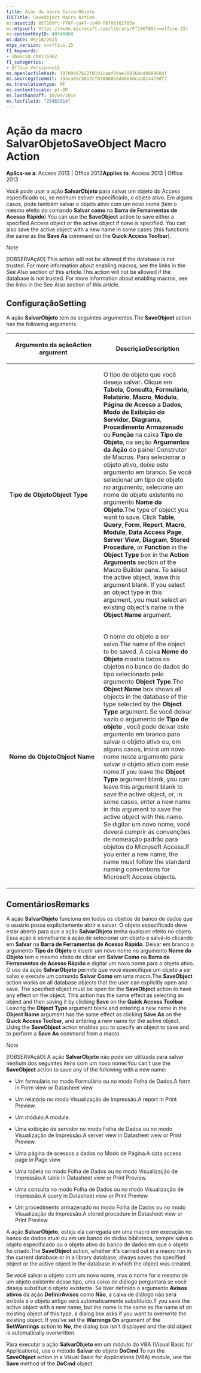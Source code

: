 ```yaml
---
title: Ação da macro SalvarObjeto
TOCTitle: SaveObject Macro Action
ms:assetid: 85716dfc-f76f-ca47-cc40-f8f88162f85a
ms:mtpsurl: https://msdn.microsoft.com/library/Ff196789(v=office.15)
ms:contentKeyID: 48546060
ms.date: 09/18/2015
mtps_version: v=office.15
f1_keywords:
- vbaac10.chm116962
f1_categories:
- Office.Version=v15
ms.openlocfilehash: 107b9b97b22f01b1caaf09ae10936abd8484684f
ms.sourcegitcommit: 19aca09c5812cfb98b68b5d4604dcaa814479df7
ms.translationtype: MT
ms.contentlocale: pt-BR
ms.lasthandoff: 10/09/2018
ms.locfileid: "25463914"
---
```

# <a name="saveobject-macro-action"></a><span data-ttu-id="e2658-102">Ação da macro SalvarObjeto</span><span class="sxs-lookup"><span data-stu-id="e2658-102">SaveObject Macro Action</span></span>


<span data-ttu-id="e2658-103">**Aplica-se a**: Access 2013 | Office 2013</span><span class="sxs-lookup"><span data-stu-id="e2658-103">**Applies to**: Access 2013 | Office 2013</span></span>

<span data-ttu-id="e2658-p101">Você pode usar a ação **SalvarObjeto** para salvar um objeto do Access especificado ou, se nenhum estiver especificado, o objeto ativo. Em alguns casos, pode também salvar o objeto ativo com um novo nome (tem o mesmo efeito do comando **Salvar como** na **Barra de Ferramentas de Acesso Rápido**).</span><span class="sxs-lookup"><span data-stu-id="e2658-p101">You can use the **SaveObject** action to save either a specified Access object or the active object if none is specified. You can also save the active object with a new name in some cases (this functions the same as the **Save As** command on the **Quick Access Toolbar**).</span></span>


> [!NOTE]
> <P><span data-ttu-id="e2658-p102">[!OBSERVAçãO] This action will not be allowed if the database is not trusted. For more information about enabling macros, see the links in the See Also section of this article.</span><span class="sxs-lookup"><span data-stu-id="e2658-p102">This action will not be allowed if the database is not trusted. For more information about enabling macros, see the links in the See Also section of this article.</span></span></P>



## <a name="setting"></a><span data-ttu-id="e2658-108">Configuração</span><span class="sxs-lookup"><span data-stu-id="e2658-108">Setting</span></span>

<span data-ttu-id="e2658-109">A ação **SalvarObjeto** tem os seguintes argumentos.</span><span class="sxs-lookup"><span data-stu-id="e2658-109">The **SaveObject** action has the following arguments.</span></span>

<table>
<colgroup>
<col style="width: 50%" />
<col style="width: 50%" />
</colgroup>
<thead>
<tr class="header">
<th><p><span data-ttu-id="e2658-110">Argumento da ação</span><span class="sxs-lookup"><span data-stu-id="e2658-110">Action argument</span></span></p></th>
<th><p><span data-ttu-id="e2658-111">Descrição</span><span class="sxs-lookup"><span data-stu-id="e2658-111">Description</span></span></p></th>
</tr>
</thead>
<tbody>
<tr class="odd">
<td><p><span data-ttu-id="e2658-112"><strong>Tipo de Objeto</strong></span><span class="sxs-lookup"><span data-stu-id="e2658-112"><strong>Object Type</strong></span></span></p></td>
<td><p><span data-ttu-id="e2658-p103">O tipo de objeto que você deseja salvar. Clique em <strong>Tabela</strong>, <strong>Consulta</strong>, <strong>Formulário</strong>, <strong>Relatório</strong>, <strong>Macro</strong>, <strong>Módulo</strong>, <strong>Página de Acesso a Dados</strong>, <strong>Modo de Exibição do Servidor</strong>, <strong>Diagrama</strong>, <strong>Procedimento Armazenado</strong> ou <strong>Função</strong> na caixa <strong>Tipo de Objeto</strong>, na seção <strong>Argumentos da Ação</strong> do painel Construtor de Macros. Para selecionar o objeto ativo, deixe este argumento em branco. Se você selecionar um tipo de objeto no argumento, selecione um nome de objeto existente no argumento <strong>Nome do Objeto</strong>.</span><span class="sxs-lookup"><span data-stu-id="e2658-p103">The type of object you want to save. Click <strong>Table</strong>, <strong>Query</strong>, <strong>Form</strong>, <strong>Report</strong>, <strong>Macro</strong>, <strong>Module</strong>, <strong>Data Access Page</strong>, <strong>Server View</strong>, <strong>Diagram</strong>, <strong>Stored Procedure</strong>, or <strong>Function</strong> in the <strong>Object Type</strong> box in the <strong>Action Arguments</strong> section of the Macro Builder pane. To select the active object, leave this argument blank. If you select an object type in this argument, you must select an existing object's name in the <strong>Object Name</strong> argument.</span></span></p></td>
</tr>
<tr class="even">
<td><p><span data-ttu-id="e2658-117"><strong>Nome do Objeto</strong></span><span class="sxs-lookup"><span data-stu-id="e2658-117"><strong>Object Name</strong></span></span></p></td>
<td><p><span data-ttu-id="e2658-118">O nome do objeto a ser salvo.</span><span class="sxs-lookup"><span data-stu-id="e2658-118">The name of the object to be saved.</span></span> <span data-ttu-id="e2658-119">A caixa <strong>Nome do Objeto</strong> mostra todos os objetos no banco de dados do tipo selecionado pelo argumento <strong>Object Type</strong>.</span><span class="sxs-lookup"><span data-stu-id="e2658-119">The <strong>Object Name</strong> box shows all objects in the database of the type selected by the <strong>Object Type</strong> argument.</span></span> <span data-ttu-id="e2658-120">Se você deixar vazio o argumento de <strong>Tipo de objeto</strong> , você pode deixar este argumento em branco para salvar o objeto ativo ou, em alguns casos, insira um novo nome neste argumento para salvar o objeto ativo com esse nome.</span><span class="sxs-lookup"><span data-stu-id="e2658-120">If you leave the <strong>Object Type</strong> argument blank, you can leave this argument blank to save the active object, or, in some cases, enter a new name in this argument to save the active object with this name.</span></span> <span data-ttu-id="e2658-121">Se digitar um novo nome, você deverá cumprir as convenções de nomeação padrão para objetos do Microsoft Access.</span><span class="sxs-lookup"><span data-stu-id="e2658-121">If you enter a new name, the name must follow the standard naming conventions for Microsoft Access objects.</span></span></p></td>
</tr>
</tbody>
</table>


## <a name="remarks"></a><span data-ttu-id="e2658-122">Comentários</span><span class="sxs-lookup"><span data-stu-id="e2658-122">Remarks</span></span>

<span data-ttu-id="e2658-p105">A ação **SalvarObjeto** funciona em todos os objetos de banco de dados que o usuário possa explicitamente abrir e salvar. O objeto especificado deve estar aberto para que a ação **SalvarObjeto** tenha qualquer efeito no objeto. Essa ação é semelhante à ação de selecionar um objeto e salvá-lo clicando em **Salvar** na **Barra de Ferramentas de Acesso Rápido**. Deixar em branco o argumento **Tipo de Objeto** e inserir um novo nome no argumento **Nome do Objeto** tem o mesmo efeito de clicar em **Salvar Como** na **Barra de Ferramentas de Acesso Rápido** e digitar um novo nome para o objeto ativo. O uso da ação **SalvarObjeto** permite que você especifique um objeto a ser salvo e execute um comando **Salvar Como** em uma macro.</span><span class="sxs-lookup"><span data-stu-id="e2658-p105">The **SaveObject** action works on all database objects that the user can explicitly open and save. The specified object must be open for the **SaveObject** action to have any effect on the object. This action has the same effect as selecting an object and then saving it by clicking **Save** on the **Quick Access Toolbar**. Leaving the **Object Type** argument blank and entering a new name in the **Object Name** argument has the same effect as clicking **Save As** on the **Quick Access Toolbar**, and entering a new name for the active object. Using the **SaveObject** action enables you to specify an object to save and to perform a **Save As** command from a macro.</span></span>


> [!NOTE]
> <P><span data-ttu-id="e2658-128">[!OBSERVAçãO] A ação <STRONG>SalvarObjeto</STRONG> não pode ser utilizada para salvar nenhum dos seguintes itens com um novo nome:</span><span class="sxs-lookup"><span data-stu-id="e2658-128">You can't use the <STRONG>SaveObject</STRONG> action to save any of the following with a new name:</span></span></P>



  - <span data-ttu-id="e2658-129">Um formulário no modo Formulário ou no modo Folha de Dados.</span><span class="sxs-lookup"><span data-stu-id="e2658-129">A form in Form view or Datasheet view.</span></span>

  - <span data-ttu-id="e2658-130">Um relatório no modo Visualização de Impressão.</span><span class="sxs-lookup"><span data-stu-id="e2658-130">A report in Print Preview.</span></span>

  - <span data-ttu-id="e2658-131">Um módulo.</span><span class="sxs-lookup"><span data-stu-id="e2658-131">A module.</span></span>

  - <span data-ttu-id="e2658-132">Uma exibição de servidor no modo Folha de Dados ou no modo Visualização de Impressão.</span><span class="sxs-lookup"><span data-stu-id="e2658-132">A server view in Datasheet view or Print Preview.</span></span>

  - <span data-ttu-id="e2658-133">Uma página de acessos a dados no Modo de Página.</span><span class="sxs-lookup"><span data-stu-id="e2658-133">A data access page in Page view.</span></span>

  - <span data-ttu-id="e2658-134">Uma tabela no modo Folha de Dados ou no modo Visualização de Impressão.</span><span class="sxs-lookup"><span data-stu-id="e2658-134">A table in Datasheet view or Print Preview.</span></span>

  - <span data-ttu-id="e2658-135">Uma consulta no modo Folha de Dados ou no modo Visualização de Impressão.</span><span class="sxs-lookup"><span data-stu-id="e2658-135">A query in Datasheet view or Print Preview.</span></span>

  - <span data-ttu-id="e2658-136">Um procedimento armazenado no modo Folha de Dados ou no modo Visualização de Impressão.</span><span class="sxs-lookup"><span data-stu-id="e2658-136">A stored procedure in Datasheet view or Print Preview.</span></span>

<span data-ttu-id="e2658-137">A ação **SalvarObjeto**, esteja ela carregada em uma macro em execução no banco de dados atual ou em um banco de dados biblioteca, sempre salva o objeto especificado ou o objeto ativo do banco de dados em que o objeto foi criado.</span><span class="sxs-lookup"><span data-stu-id="e2658-137">The **SaveObject** action, whether it's carried out in a macro run in the current database or in a library database, always saves the specified object or the active object in the database in which the object was created.</span></span>

<span data-ttu-id="e2658-p106">Se você salvar o objeto com um novo nome, mas o nome for o mesmo de um objeto existente desse tipo, uma caixa de diálogo perguntará se você deseja substituir o objeto existente. Se tiver definido o argumento **Avisos ativos** da ação **DefinirAvisos** como **Não**, a caixa de diálogo não será exibida e o objeto antigo será automaticamente substituído.</span><span class="sxs-lookup"><span data-stu-id="e2658-p106">If you save the active object with a new name, but the name is the same as the name of an existing object of this type, a dialog box asks if you want to overwrite the existing object. If you've set the **Warnings On** argument of the **SetWarnings** action to **No**, the dialog box isn't displayed and the old object is automatically overwritten.</span></span>

<span data-ttu-id="e2658-140">Para executar a ação **SalvarObjeto** em um módulo do VBA (Visual Basic for Applications), use o método **Salvar** do objeto **DoCmd**.</span><span class="sxs-lookup"><span data-stu-id="e2658-140">To run the **SaveObject** action in a Visual Basic for Applications (VBA) module, use the **Save** method of the **DoCmd** object.</span></span>

